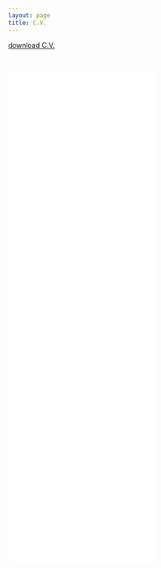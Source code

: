 ```yaml
---
layout: page
title: C.V.
---
```

[download C.V.](/assets/Noel.Naughton.CV.pdf)


&nbsp;

 <embed src="/assets/Noel.Naughton.CV.pdf" class = "full-width" height = "1000"  />
 


